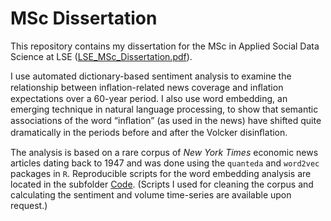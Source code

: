 # MSc Dissertation
This repository contains my dissertation for the MSc in Applied Social Data Science at LSE ([LSE_MSc_Dissertation.pdf](LSE_MSc_Dissertation.pdf)). 

I use automated dictionary-based sentiment analysis to examine the relationship between inﬂation-related news coverage and inﬂation expectations over a 60-year period. I also use word embedding, an emerging technique in natural language processing, to show that semantic associations of the word “inﬂation” (as used in the news) have shifted quite dramatically in the periods before and after the Volcker disinﬂation. 

The analysis is based on a rare corpus of *New York Times* economic news articles dating back to 1947 and was done using the `quanteda` and `word2vec` packages in `R`. Reproducible scripts for the word embedding analysis are located in the subfolder [Code](Code). (Scripts I used for cleaning the corpus and calculating the sentiment and volume time-series are available upon request.)
